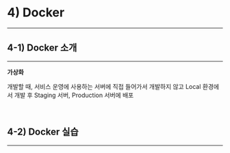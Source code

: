 # 4) Docker
---

## 4-1) Docker 소개
---

**가상화**

개발할 때, 서비스 운영에 사용하는 서버에 직접 들어가서 개발하지 않고 Local 환경에서 개발 후 Staging 서버, Production 서버에 배포

<br/>

## 4-2) Docker 실습
---
